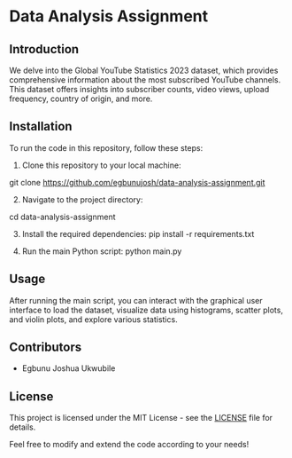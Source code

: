 # Data Analysis Assignment

## Introduction

We delve into the Global YouTube Statistics 2023 dataset, which provides comprehensive information about the most subscribed YouTube channels. This dataset offers insights into subscriber counts, video views, upload frequency, country of origin, and more.


## Installation

To run the code in this repository, follow these steps:

1. Clone this repository to your local machine:

git clone https://github.com/egbunujosh/data-analysis-assignment.git



2. Navigate to the project directory:

cd data-analysis-assignment


3. Install the required dependencies:
pip install -r requirements.txt



4. Run the main Python script:
python main.py


## Usage

After running the main script, you can interact with the graphical user interface to load the dataset, visualize data using histograms, scatter plots, and violin plots, and explore various statistics.

## Contributors

- Egbunu Joshua Ukwubile

## License

This project is licensed under the MIT License - see the [LICENSE](LICENSE) file for details.

Feel free to modify and extend the code according to your needs!


